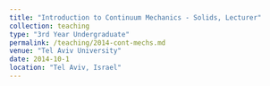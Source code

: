 ```yaml
---
title: "Introduction to Continuum Mechanics - Solids, Lecturer"
collection: teaching
type: "3rd Year Undergraduate"
permalink: /teaching/2014-cont-mechs.md
venue: "Tel Aviv University"
date: 2014-10-1
location: "Tel Aviv, Israel"
---
```


